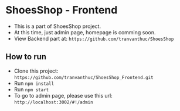 # ShoesShop - Frontend
- This is a part of ShoesShop project.
- At this time, just admin page, homepage is comming soon.
- View Backend part at: `https://github.com/tranvanthuc/ShoesShop`

## How to run

- Clone this project: `https://github.com/tranvanthuc/ShoesShop_Frontend.git`
- Run `npm install`
- Run `npm start`
- To go to admin page, please use this url: `http://localhost:3002/#!/admin`
